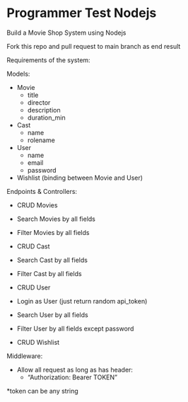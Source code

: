 # Programmer Test Nodejs

Build a Movie Shop System using Nodejs

Fork this repo and pull request to main branch as end result

Requirements of the system:

Models:
- Movie
    - title
    - director
    - description
    - duration_min
- Cast
    - name
    - rolename
- User
    - name
    - email
    - password
- Wishlist (binding between Movie and User)

Endpoints & Controllers:

- CRUD Movies
- Search Movies by all fields
- Filter Movies by all fields

- CRUD Cast
- Search Cast by all fields
- Filter Cast by all fields

- CRUD User
- Login as User (just return random api_token)
- Search User by all fields
- Filter User by all fields except password

- CRUD Wishlist

Middleware: 

- Allow all request as long as has header: 
    - “Authorization: Bearer TOKEN”
    
*token can be any string

